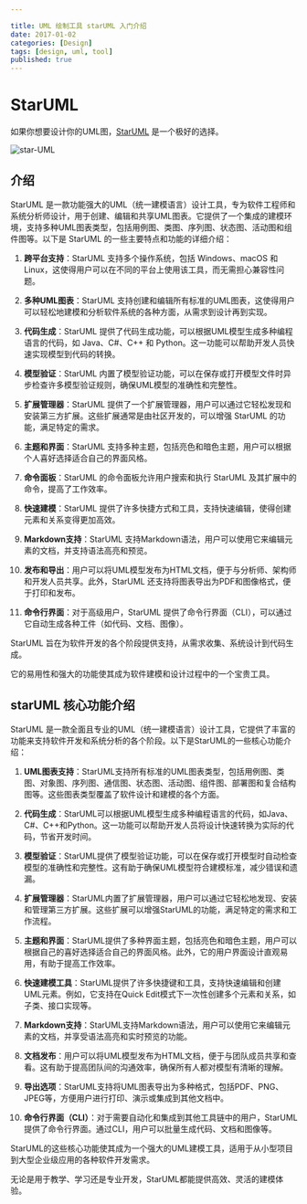 ```yaml
---

title: UML 绘制工具 starUML 入门介绍
date: 2017-01-02
categories: [Design]
tags: [design, uml, tool]
published: true
---
```



# StarUML

如果你想要设计你的UML图，[StarUML](http://staruml.io/) 是一个极好的选择。

![star-UML](https://staruml.io/image/screenshot_hero.png)

## 介绍

StarUML 是一款功能强大的UML（统一建模语言）设计工具，专为软件工程师和系统分析师设计，用于创建、编辑和共享UML图表。它提供了一个集成的建模环境，支持多种UML图表类型，包括用例图、类图、序列图、状态图、活动图和组件图等。以下是 StarUML 的一些主要特点和功能的详细介绍：

1. **跨平台支持**：StarUML 支持多个操作系统，包括 Windows、macOS 和 Linux，这使得用户可以在不同的平台上使用该工具，而无需担心兼容性问题。

2. **多种UML图表**：StarUML 支持创建和编辑所有标准的UML图表，这使得用户可以轻松地建模和分析软件系统的各种方面，从需求到设计再到实现。

3. **代码生成**：StarUML 提供了代码生成功能，可以根据UML模型生成多种编程语言的代码，如 Java、C#、C++ 和 Python。这一功能可以帮助开发人员快速实现模型到代码的转换。

4. **模型验证**：StarUML 内置了模型验证功能，可以在保存或打开模型文件时异步检查许多模型验证规则，确保UML模型的准确性和完整性。

5. **扩展管理器**：StarUML 提供了一个扩展管理器，用户可以通过它轻松发现和安装第三方扩展。这些扩展通常是由社区开发的，可以增强 StarUML 的功能，满足特定的需求。

6. **主题和界面**：StarUML 支持多种主题，包括亮色和暗色主题，用户可以根据个人喜好选择适合自己的界面风格。

7. **命令面板**：StarUML 的命令面板允许用户搜索和执行 StarUML 及其扩展中的命令，提高了工作效率。

8. **快速建模**：StarUML 提供了许多快捷方式和工具，支持快速编辑，使得创建元素和关系变得更加高效。

9. **Markdown支持**：StarUML 支持Markdown语法，用户可以使用它来编辑元素的文档，并支持语法高亮和预览。

10. **发布和导出**：用户可以将UML模型发布为HTML文档，便于与分析师、架构师和开发人员共享。此外，StarUML 还支持将图表导出为PDF和图像格式，便于打印和发布。

11. **命令行界面**：对于高级用户，StarUML 提供了命令行界面（CLI），可以通过它自动生成各种工件（如代码、文档、图像）。

StarUML 旨在为软件开发的各个阶段提供支持，从需求收集、系统设计到代码生成。

它的易用性和强大的功能使其成为软件建模和设计过程中的一个宝贵工具。

## starUML 核心功能介绍

StarUML 是一款全面且专业的UML（统一建模语言）设计工具，它提供了丰富的功能来支持软件开发和系统分析的各个阶段。以下是StarUML的一些核心功能介绍：

1. **UML图表支持**：StarUML支持所有标准的UML图表类型，包括用例图、类图、对象图、序列图、通信图、状态图、活动图、组件图、部署图和复合结构图等。这些图表类型覆盖了软件设计和建模的各个方面。

2. **代码生成**：StarUML可以根据UML模型生成多种编程语言的代码，如Java、C#、C++和Python。这一功能可以帮助开发人员将设计快速转换为实际的代码，节省开发时间。

3. **模型验证**：StarUML提供了模型验证功能，可以在保存或打开模型时自动检查模型的准确性和完整性。这有助于确保UML模型符合建模标准，减少错误和遗漏。

4. **扩展管理器**：StarUML内置了扩展管理器，用户可以通过它轻松地发现、安装和管理第三方扩展。这些扩展可以增强StarUML的功能，满足特定的需求和工作流程。

5. **主题和界面**：StarUML提供了多种界面主题，包括亮色和暗色主题，用户可以根据自己的喜好选择适合自己的界面风格。此外，它的用户界面设计直观易用，有助于提高工作效率。

6. **快速建模工具**：StarUML提供了许多快捷键和工具，支持快速编辑和创建UML元素。例如，它支持在Quick Edit模式下一次性创建多个元素和关系，如子类、接口实现等。

7. **Markdown支持**：StarUML支持Markdown语法，用户可以使用它来编辑元素的文档，并享受语法高亮和实时预览的功能。

8. **文档发布**：用户可以将UML模型发布为HTML文档，便于与团队成员共享和查看。这有助于提高团队间的沟通效率，确保所有人都对模型有清晰的理解。

9. **导出选项**：StarUML支持将UML图表导出为多种格式，包括PDF、PNG、JPEG等，方便用户进行打印、演示或集成到其他文档中。

10. **命令行界面（CLI）**：对于需要自动化和集成到其他工具链中的用户，StarUML提供了命令行界面。通过CLI，用户可以批量生成代码、文档和图像等。

StarUML的这些核心功能使其成为一个强大的UML建模工具，适用于从小型项目到大型企业级应用的各种软件开发需求。

无论是用于教学、学习还是专业开发，StarUML都能提供高效、灵活的建模体验。

